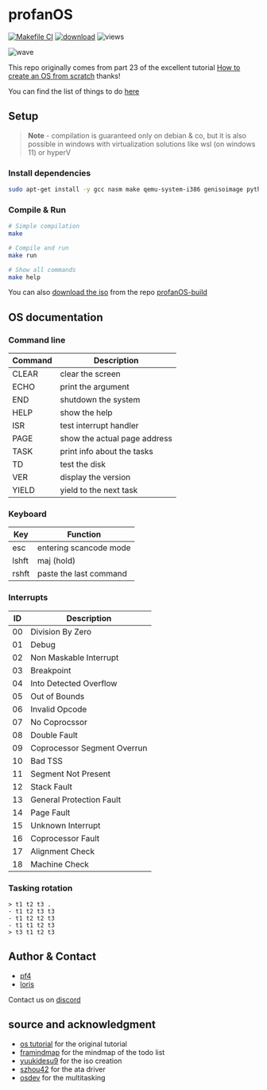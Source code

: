 # profanOS

[![Makefile CI](https://github.com/elydre/profanOS/actions/workflows/makefile.yml/badge.svg)](https://github.com/elydre/profanOS/actions/workflows/makefile.yml)
[![download](https://img.shields.io/badge/download-last%20iso-blue.svg)](https://github.com/esolangs/profanOS-build/raw/main/profanOS.iso)
![views](https://komarev.com/ghpvc/?username=profanOS&color=aaaaaa&label=views)

![wave](https://elydre.github.io/img/profan.svg)

This repo originally comes from part 23 of the excellent tutorial [How to create an OS from scratch](https://github.com/cfenollosa/os-tutorial) thanks!

You can find the list of things to do [here](https://framindmap.org/c/maps/1263862/embed)

## Setup

> **Note** -
> compilation is guaranteed only on debian & co, but
> it is also possible in windows with virtualization
> solutions like wsl (on windows 11) or hyperV

### Install dependencies

```bash
sudo apt-get install -y gcc nasm make qemu-system-i386 genisoimage python3
```

### Compile & Run

```bash
# Simple compilation
make

# Compile and run
make run

# Show all commands
make help
```

You can also [download the iso](https://github.com/esolangs/profanOS-build/raw/main/profanOS.iso) from the repo [profanOS-build](https://github.com/esolangs/profanOS-build)

## OS documentation

### Command line

| Command | Description                  |
|---------|------------------------------|
| CLEAR   | clear the screen             |
| ECHO    | print the argument           |
| END     | shutdown the system          |
| HELP    | show the help                |
| ISR     | test interrupt handler       |
| PAGE    | show the actual page address |
| TASK    | print info about the tasks   |
| TD      | test the disk                |
| VER     | display the version          |
| YIELD   | yield to the next task       |

### Keyboard

| Key   | Function               |
|-------|------------------------|
| esc   | entering scancode mode |
| lshft | maj (hold)             |
| rshft | paste the last command |

### Interrupts

|  ID  | Description                   |
|------|-------------------------------|
|  00  | Division By Zero              |
|  01  | Debug                         |
|  02  | Non Maskable Interrupt        |
|  03  | Breakpoint                    |
|  04  | Into Detected Overflow        |
|  05  | Out of Bounds                 |
|  06  | Invalid Opcode                |
|  07  | No Coprocssor                 |
|  08  | Double Fault                  |
|  09  | Coprocessor Segment Overrun   |
|  10  | Bad TSS                       |
|  11  | Segment Not Present           |
|  12  | Stack Fault                   |
|  13  | General Protection Fault      |
|  14  | Page Fault                    |
|  15  | Unknown Interrupt             |
|  16  | Coprocessor Fault             |
|  17  | Alignment Check               |
|  18  | Machine Check                 |

### Tasking rotation

```
> t1 t2 t3 .
- t1 t2 t3 t3
- t1 t2 t2 t3
- t1 t1 t2 t3
> t3 t1 t2 t3
```

## Author & Contact

* [pf4](https://github.com/elydre)
* [loris](https://github.com/Lorisredstone)

Contact us on [discord](https://pf4.ddns.net/discord)

## source and acknowledgment

* [os tutorial](https://github.com/cfenollosa/os-tutorial) for the original tutorial
* [framindmap](https://framindmap.org) for the mindmap of the todo list
* [yuukidesu9](https://gitlab.com/yuukidesu9/yuuos) for the iso creation
* [szhou42](https://github.com/szhou42/osdev) for the ata driver
* [osdev](https://wiki.osdev.org/Cooperative_Multitasking) for the multitasking
